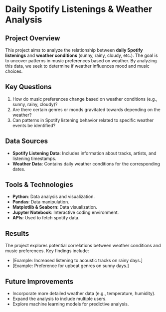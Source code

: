 
# Daily Spotify Listenings & Weather Analysis

## Project Overview
This project aims to analyze the relationship between **daily Spotify listenings** and **weather conditions** (sunny, rainy, cloudy, etc.). The goal is to uncover patterns in music preferences based on weather. By analyzing this data, we seek to determine if weather influences mood and music choices.

## Key Questions
1. How do music preferences change based on weather conditions (e.g., sunny, rainy, cloudy)?
2. Are there certain genres or moods gravitated towards depending on the weather?
3. Can patterns in Spotify listening behavior related to specific weather events be identified?

## Data Sources
- **Spotify Listening Data**: Includes information about tracks, artists, and listening timestamps.
- **Weather Data**: Contains daily weather conditions for the corresponding dates.

## Tools & Technologies
- **Python**: Data analysis and visualization.
- **Pandas**: Data manipulation.
- **Matplotlib & Seaborn**: Data visualization.
- **Jupyter Notebook**: Interactive coding environment.
- **APIs**: Used to fetch spotify data.

## Results
The project explores potential correlations between weather conditions and music preferences. Key findings include:
- [Example: Increased listening to acoustic tracks on rainy days.]
- [Example: Preference for upbeat genres on sunny days.]

## Future Improvements
- Incorporate more detailed weather data (e.g., temperature, humidity).
- Expand the analysis to include multiple users.
- Explore machine learning models for predictive analysis.
